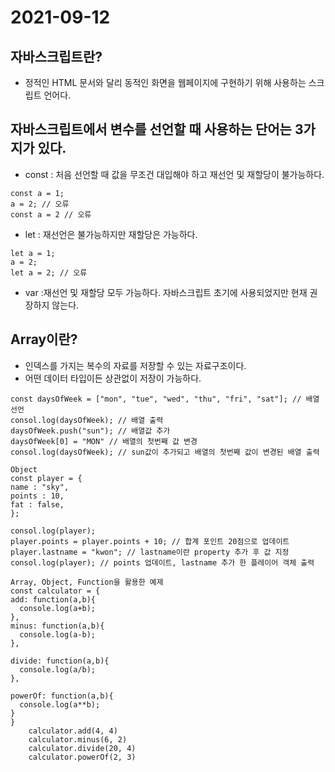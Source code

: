 # 2021-09-12

## 자바스크립트란? 
* 정적인 HTML 문서와 달리 동적인 화면을 웹페이지에 구현하기 위해 사용하는 스크립트 언어다.



## 자바스크립트에서 변수를 선언할 때 사용하는 단어는 3가지가 있다.
* const : 처음 선언할 때 값을 무조건 대입해야 하고 재선언 및 재할당이 불가능하다.
~~~
const a = 1;
a = 2; // 오류
const a = 2 // 오류
~~~


* let : 재선언은 불가능하지만 재할당은 가능하다.
~~~
let a = 1;
a = 2; 
let a = 2; // 오류
~~~
* var :재선언 및 재할당 모두 가능하다. 자바스크립트 초기에 사용되었지만 현재 권장하지 않는다.

## Array이란?
* 인덱스를 가지는 복수의 자료를 저장할 수 있는 자료구조이다.
* 어떤 데이터 타입이든 상관없이 저장이 가능하다.


~~~
const daysOfWeek = ["mon", "tue", "wed", "thu", "fri", "sat"]; // 배열 선언
consol.log(daysOfWeek); // 배열 출력
daysOfWeek.push("sun"); // 배열값 추가
daysOfWeek[0] = "MON" // 배열의 첫번째 값 변경
consol.log(daysOfWeek); // sun값이 추가되고 배열의 첫번째 값이 변경된 배열 출력

Object
const player = {
name : "sky",
points : 10,
fat : false,
};

consol.log(player);
player.points = player.points + 10; // 합계 포인트 20점으로 업데이트
player.lastname = "kwon"; // lastname이란 property 추가 후 값 지정
consol.log(player); // points 업데이트, lastname 추가 한 플레이어 객체 출력

Array, Object, Function을 활용한 예제
const calculator = {
add: function(a,b){
  console.log(a+b);
},
minus: function(a,b){
  console.log(a-b);
},

divide: function(a,b){
  console.log(a/b);
},
  
powerOf: function(a,b){
  console.log(a**b); 
}
}
    calculator.add(4, 4)
    calculator.minus(6, 2)
    calculator.divide(20, 4)
    calculator.powerOf(2, 3)
~~~
